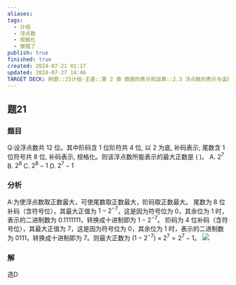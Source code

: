 ```yaml
---
aliases: 
tags:
  - 计组
  - 浮点数
  - 规格化
  - 做错了
publish: true
finished: true
created: 2024-07-21 01:17
updated: 2024-07-27 14:46
TARGET DECK: 刷题::25计组-王道::第 2 章 数据的表示和运算::2.3 浮点数的表示与运算::题21
---
```


## 题21
### 题目
Q:设浮点数共 12 位。其中阶码含 1 位阶符共 4 位, 以 2 为底, 补码表示; 尾数含 1 位符号共 8 位, 补码表示, 规格化。则该浮点数所能表示的最大正数是 ( )。
A. ${2}^{7}$ B. ${2}^{8}$ C. ${2}^{8} - 1$ D. ${2}^{7} - 1$
### 分析
A:为使浮点数取正数最大，可使尾数取正数最大，阶码取正数最大。
尾数为 8 位补码（含符号位），其最大正值为 $1 - 2^{-7}$，这是因为符号位为 0，其余位为 1 时，表示的二进制数为 0.1111111，转换成十进制即为 $1 - 2^{-7}$。
阶码为 4 位补码（含符号位），其最大正值为 7，这是因为符号位为 0，其余位为 1 时，表示的二进制数为 0111，转换成十进制即为 7。则最大正数为 $(1 - 2^{-7}) \times 2^7 = 2^7 - 1$。
![](https://img.hwenyi.live/202407271447367.webp)
### 解
选D
<!--ID: 1722065613371-->
